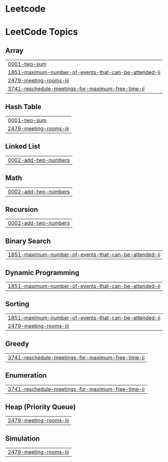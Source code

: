 # Leetcode
<!---LeetCode Topics Start-->
# LeetCode Topics
## Array
|  |
| ------- |
| [0001-two-sum](https://github.com/adityaraj158/Leetcode/tree/master/0001-two-sum) |
| [1851-maximum-number-of-events-that-can-be-attended-ii](https://github.com/adityaraj158/Leetcode/tree/master/1851-maximum-number-of-events-that-can-be-attended-ii) |
| [2479-meeting-rooms-iii](https://github.com/adityaraj158/Leetcode/tree/master/2479-meeting-rooms-iii) |
| [3741-reschedule-meetings-for-maximum-free-time-ii](https://github.com/adityaraj158/Leetcode/tree/master/3741-reschedule-meetings-for-maximum-free-time-ii) |
## Hash Table
|  |
| ------- |
| [0001-two-sum](https://github.com/adityaraj158/Leetcode/tree/master/0001-two-sum) |
| [2479-meeting-rooms-iii](https://github.com/adityaraj158/Leetcode/tree/master/2479-meeting-rooms-iii) |
## Linked List
|  |
| ------- |
| [0002-add-two-numbers](https://github.com/adityaraj158/Leetcode/tree/master/0002-add-two-numbers) |
## Math
|  |
| ------- |
| [0002-add-two-numbers](https://github.com/adityaraj158/Leetcode/tree/master/0002-add-two-numbers) |
## Recursion
|  |
| ------- |
| [0002-add-two-numbers](https://github.com/adityaraj158/Leetcode/tree/master/0002-add-two-numbers) |
## Binary Search
|  |
| ------- |
| [1851-maximum-number-of-events-that-can-be-attended-ii](https://github.com/adityaraj158/Leetcode/tree/master/1851-maximum-number-of-events-that-can-be-attended-ii) |
## Dynamic Programming
|  |
| ------- |
| [1851-maximum-number-of-events-that-can-be-attended-ii](https://github.com/adityaraj158/Leetcode/tree/master/1851-maximum-number-of-events-that-can-be-attended-ii) |
## Sorting
|  |
| ------- |
| [1851-maximum-number-of-events-that-can-be-attended-ii](https://github.com/adityaraj158/Leetcode/tree/master/1851-maximum-number-of-events-that-can-be-attended-ii) |
| [2479-meeting-rooms-iii](https://github.com/adityaraj158/Leetcode/tree/master/2479-meeting-rooms-iii) |
## Greedy
|  |
| ------- |
| [3741-reschedule-meetings-for-maximum-free-time-ii](https://github.com/adityaraj158/Leetcode/tree/master/3741-reschedule-meetings-for-maximum-free-time-ii) |
## Enumeration
|  |
| ------- |
| [3741-reschedule-meetings-for-maximum-free-time-ii](https://github.com/adityaraj158/Leetcode/tree/master/3741-reschedule-meetings-for-maximum-free-time-ii) |
## Heap (Priority Queue)
|  |
| ------- |
| [2479-meeting-rooms-iii](https://github.com/adityaraj158/Leetcode/tree/master/2479-meeting-rooms-iii) |
## Simulation
|  |
| ------- |
| [2479-meeting-rooms-iii](https://github.com/adityaraj158/Leetcode/tree/master/2479-meeting-rooms-iii) |
<!---LeetCode Topics End-->